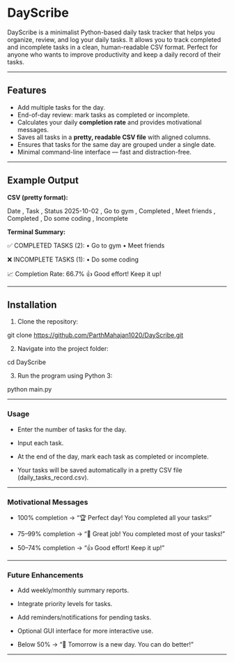 # DayScribe

DayScribe is a minimalist Python-based daily task tracker that helps you organize, review, and log your daily tasks.
It allows you to track completed and incomplete tasks in a clean, human-readable CSV format. Perfect for anyone who
wants to improve productivity and keep a daily record of their tasks.

---

## Features

- Add multiple tasks for the day.
- End-of-day review: mark tasks as completed or incomplete.
- Calculates your daily **completion rate** and provides motivational messages.
- Saves all tasks in a **pretty, readable CSV file** with aligned columns.
- Ensures that tasks for the same day are grouped under a single date.
- Minimal command-line interface — fast and distraction-free.

---

## Example Output

**CSV (pretty format):**

Date , Task , Status
2025-10-02 , Go to gym , Completed
, Meet friends , Completed
, Do some coding , Incomplete


**Terminal Summary:**

✅ COMPLETED TASKS (2):
• Go to gym
• Meet friends

❌ INCOMPLETE TASKS (1):
• Do some coding

📈 Completion Rate: 66.7%
👍 Good effort! Keep it up!


---

## Installation

1. Clone the repository:

git clone https://github.com/ParthMahajan1020/DayScribe.git

2. Navigate into the project folder:

cd DayScribe

3. Run the program using Python 3:

python main.py

---

### Usage

- Enter the number of tasks for the day.

- Input each task.

- At the end of the day, mark each task as completed or incomplete.

- Your tasks will be saved automatically in a pretty CSV file (daily_tasks_record.csv).

---

### Motivational Messages

- 100% completion → “🏆 Perfect day! You completed all your tasks!”

- 75–99% completion → “🌟 Great job! You completed most of your tasks!”

- 50–74% completion → “👍 Good effort! Keep it up!”

---

### Future Enhancements

- Add weekly/monthly summary reports.

- Integrate priority levels for tasks.

- Add reminders/notifications for pending tasks.

- Optional GUI interface for more interactive use.

- Below 50% → “💪 Tomorrow is a new day. You can do better!”

---
